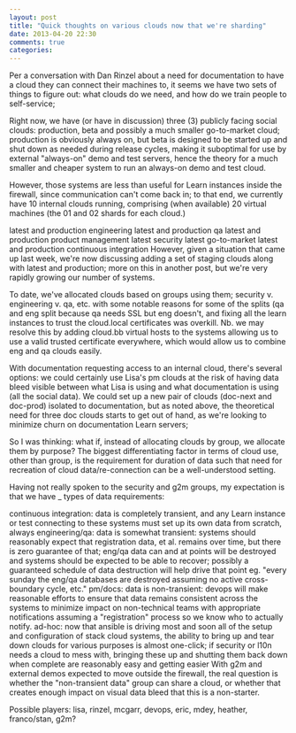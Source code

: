 ```yaml
---
layout: post
title: "Quick thoughts on various clouds now that we're sharding"
date: 2013-04-20 22:30
comments: true
categories: 
---
```

Per a conversation with Dan Rinzel about a need for documentation to have a cloud they can connect their machines to, it seems we have two sets of things to figure out: what clouds do we need, and how do we train people to self-service;

Right now, we have (or have in discussion) three (3) publicly facing social clouds: production, beta and possibly a much smaller go-to-market cloud; production is obviously always on, but beta is designed to be started up and shut down as needed during release cycles, making it suboptimal for use by external "always-on" demo and test servers, hence the theory for a much smaller and cheaper system to run an always-on demo and test cloud.

However, those systems are less than useful for Learn instances inside the firewall, since communication can't come back in; to that end, we currently have 10 internal clouds running, comprising (when available) 20 virtual machines (the 01 and 02 shards for each cloud.)

latest and production engineering
latest and production qa
latest and production product management
latest security
latest go-to-market
latest and production continuous integration
However, given a situation that came up last week, we're now discussing adding a set of staging clouds along with latest and production; more on this in another post, but we're very rapidly growing our number of systems.

To date, we've allocated clouds based on groups using them; security v. engineering v. qa, etc. with some notable reasons for some of the splits (qa and eng split because qa needs SSL but eng doesn't, and fixing all the learn instances to trust the cloud.local certificates was overkill. Nb. we may resolve this by adding cloud.bb virtual hosts to the systems allowing us to use a valid trusted certificate everywhere, which would allow us to combine eng and qa clouds easily.

With documentation requesting access to an internal cloud, there's several options: we could certainly use Lisa's pm clouds at the risk of having data bleed visible between what Lisa is using and what documentation is using (all the social data). We could set up a new pair of clouds (doc-next and doc-prod) isolated to documentation, but as noted above, the theoretical need for three doc clouds starts to get out of hand, as we're looking to minimize churn on documentation Learn servers;

So I was thinking: what if, instead of allocating clouds by group, we allocate them by purpose? The biggest differentiating factor in terms of cloud use, other than group, is the requirement for duration of data such that need for recreation of cloud data/re-connection can be a well-understood setting.

Having not really spoken to the security and g2m groups, my expectation is that we have _ types of data requirements:

continuous integration: data is completely transient, and any Learn instance or test connecting to these systems must set up its own data from scratch, always
engineering/qa: data is somewhat transient: systems should reasonably expect that registration data, et al. remains over time, but there is zero guarantee of that; eng/qa data can and at points will be destroyed and systems should be expected to be able to recover; possibly a guaranteed schedule of data destruction will help drive that point eg. "every sunday the eng/qa databases are destroyed assuming no active cross-boundary cycle, etc."
pm/docs: data is non-transient: devops will make reasonable efforts to ensure that data remains consistent across the systems to minimize impact on non-technical teams with appropriate notifications assuming a "registration" process so we know who to actually notify.
ad-hoc: now that ansible is driving most and soon all of the setup and configuration of stack cloud systems, the ability to bring up and tear down clouds for various purposes is almost one-click; if security or l10n needs a cloud to mess with, bringing these up and shutting them back down when complete are reasonably easy and getting easier
With g2m and external demos expected to move outside the firewall, the real question is whether the "non-transient data" group can share a cloud, or whether that creates enough impact on visual data bleed that this is a non-starter.

Possible players: lisa, rinzel, mcgarr, devops, eric, mdey, heather, franco/stan, g2m?
